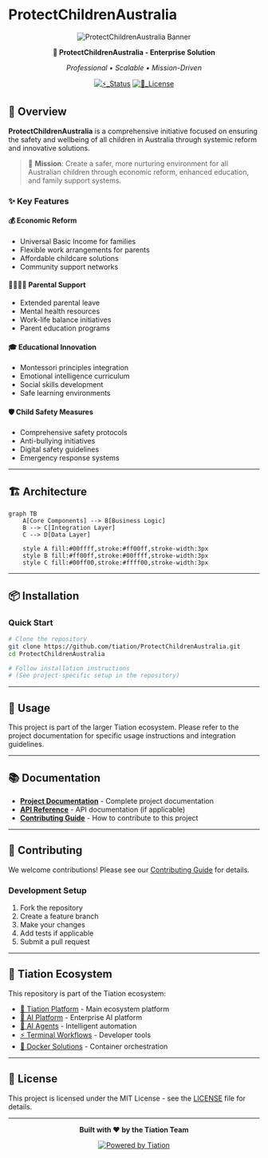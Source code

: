 # ProtectChildrenAustralia

<div align="center">

![ProtectChildrenAustralia Banner](https://img.shields.io/badge/🔮_TIATION-ProtectChildrenAustralia-00FFFF?style=for-the-badge&labelColor=0A0A0A&color=00FFFF)

**🌟 ProtectChildrenAustralia - Enterprise Solution**

*Professional • Scalable • Mission-Driven*

[![⚡_Status](https://img.shields.io/badge/⚡_Status-Active_Development-FF00FF?style=flat-square&labelColor=0A0A0A&logo=github&logoColor=white)](https://github.com/tiation/ProtectChildrenAustralia)
[![📄_License](https://img.shields.io/badge/📄_License-MIT-00FFFF?style=flat-square&labelColor=0A0A0A&logo=opensourceinitiative&logoColor=white)](https://github.com/tiation/ProtectChildrenAustralia/blob/main/LICENSE)

</div>

## 🚀 Overview

**ProtectChildrenAustralia** is a comprehensive initiative focused on ensuring the safety and wellbeing of all children in Australia through systemic reform and innovative solutions.

> 🎯 **Mission**: Create a safer, more nurturing environment for all Australian children through economic reform, enhanced education, and family support systems.

### ✨ Key Features

#### 💰 Economic Reform
- Universal Basic Income for families
- Flexible work arrangements for parents
- Affordable childcare solutions
- Community support networks

#### 👨‍👩‍👧‍👦 Parental Support
- Extended parental leave
- Mental health resources
- Work-life balance initiatives
- Parent education programs

#### 🎓 Educational Innovation
- Montessori principles integration
- Emotional intelligence curriculum
- Social skills development
- Safe learning environments

#### 🛡️ Child Safety Measures
- Comprehensive safety protocols
- Anti-bullying initiatives
- Digital safety guidelines
- Emergency response systems

---

## 🏗️ Architecture

```mermaid
graph TB
    A[Core Components] --> B[Business Logic]
    B --> C[Integration Layer]
    C --> D[Data Layer]
    
    style A fill:#00ffff,stroke:#ff00ff,stroke-width:3px
    style B fill:#ff00ff,stroke:#00ffff,stroke-width:3px
    style C fill:#00ff00,stroke:#ffff00,stroke-width:3px
```

---

## 📦 Installation

### Quick Start

```bash
# Clone the repository
git clone https://github.com/tiation/ProtectChildrenAustralia.git
cd ProtectChildrenAustralia

# Follow installation instructions
# (See project-specific setup in the repository)
```

---

## 🎯 Usage

This project is part of the larger Tiation ecosystem. Please refer to the project documentation for specific usage instructions and integration guidelines.

---

## 📚 Documentation

- **[Project Documentation](docs/)** - Complete project documentation
- **[API Reference](docs/api.md)** - API documentation (if applicable)
- **[Contributing Guide](CONTRIBUTING.md)** - How to contribute to this project

---

## 🤝 Contributing

We welcome contributions! Please see our [Contributing Guide](CONTRIBUTING.md) for details.

### Development Setup

1. Fork the repository
2. Create a feature branch
3. Make your changes
4. Add tests if applicable
5. Submit a pull request

---

## 🔮 Tiation Ecosystem

This repository is part of the Tiation ecosystem:

- [🌟 Tiation Platform](https://github.com/tiation/tiation) - Main ecosystem platform
- [🤖 AI Platform](https://github.com/tiation/tiation-ai-platform) - Enterprise AI platform
- [🤖 AI Agents](https://github.com/tiation/tiation-ai-agents) - Intelligent automation
- [⚡ Terminal Workflows](https://github.com/tiation/tiation-terminal-workflows) - Developer tools
- [🐳 Docker Solutions](https://github.com/tiation/tiation-docker-debian) - Container orchestration

---

## 📄 License

This project is licensed under the MIT License - see the [LICENSE](LICENSE) file for details.

---

<div align="center">
  <p>
    <strong>Built with ❤️ by the Tiation Team</strong>
  </p>
  <p>
    <a href="https://github.com/tiation">
      <img src="https://img.shields.io/badge/Powered%20by-Tiation-cyan.svg" alt="Powered by Tiation">
    </a>
  </p>
</div>
